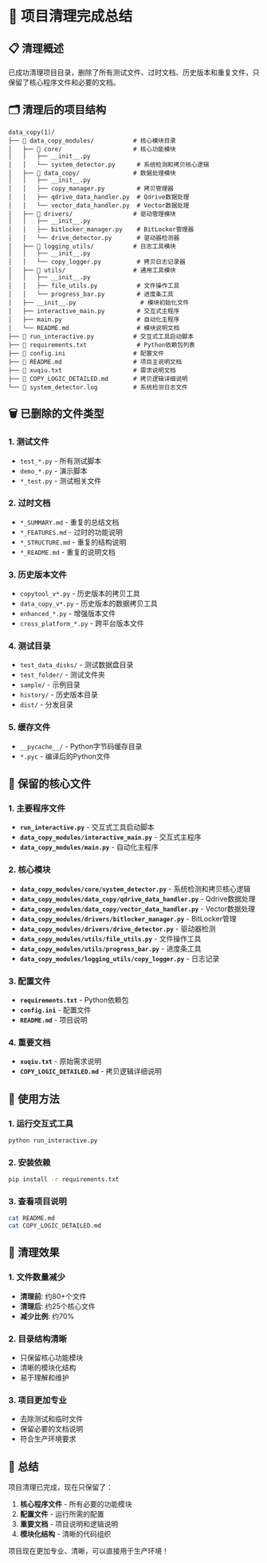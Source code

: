 # 🧹 项目清理完成总结

## 📋 清理概述

已成功清理项目目录，删除了所有测试文件、过时文档、历史版本和重复文件，只保留了核心程序文件和必要的文档。

## 🗂️ 清理后的项目结构

```
data_copy(1)/
├── 📁 data_copy_modules/           # 核心模块目录
│   ├── 📁 core/                    # 核心功能模块
│   │   ├── __init__.py
│   │   └── system_detector.py      # 系统检测和拷贝核心逻辑
│   ├── 📁 data_copy/               # 数据处理模块
│   │   ├── __init__.py
│   │   ├── copy_manager.py         # 拷贝管理器
│   │   ├── qdrive_data_handler.py  # Qdrive数据处理
│   │   └── vector_data_handler.py  # Vector数据处理
│   ├── 📁 drivers/                 # 驱动管理模块
│   │   ├── __init__.py
│   │   ├── bitlocker_manager.py    # BitLocker管理器
│   │   └── drive_detector.py       # 驱动器检测器
│   ├── 📁 logging_utils/           # 日志工具模块
│   │   ├── __init__.py
│   │   └── copy_logger.py          # 拷贝日志记录器
│   ├── 📁 utils/                   # 通用工具模块
│   │   ├── __init__.py
│   │   ├── file_utils.py           # 文件操作工具
│   │   └── progress_bar.py         # 进度条工具
│   ├── __init__.py                  # 模块初始化文件
│   ├── interactive_main.py         # 交互式主程序
│   ├── main.py                     # 自动化主程序
│   └── README.md                   # 模块说明文档
├── 📄 run_interactive.py           # 交互式工具启动脚本
├── 📄 requirements.txt              # Python依赖包列表
├── 📄 config.ini                   # 配置文件
├── 📄 README.md                    # 项目主说明文档
├── 📄 xuqiu.txt                    # 需求说明文档
├── 📄 COPY_LOGIC_DETAILED.md       # 拷贝逻辑详细说明
└── 📄 system_detector.log          # 系统检测日志文件
```

## 🗑️ 已删除的文件类型

### 1. 测试文件
- `test_*.py` - 所有测试脚本
- `demo_*.py` - 演示脚本
- `*_test.py` - 测试相关文件

### 2. 过时文档
- `*_SUMMARY.md` - 重复的总结文档
- `*_FEATURES.md` - 过时的功能说明
- `*_STRUCTURE.md` - 重复的结构说明
- `*_README.md` - 重复的说明文档

### 3. 历史版本文件
- `copytool_v*.py` - 历史版本的拷贝工具
- `data_copy_v*.py` - 历史版本的数据拷贝工具
- `enhanced_*.py` - 增强版本文件
- `cross_platform_*.py` - 跨平台版本文件

### 4. 测试目录
- `test_data_disks/` - 测试数据盘目录
- `test_folder/` - 测试文件夹
- `sample/` - 示例目录
- `history/` - 历史版本目录
- `dist/` - 分发目录

### 5. 缓存文件
- `__pycache__/` - Python字节码缓存目录
- `*.pyc` - 编译后的Python文件

## 🎯 保留的核心文件

### 1. 主要程序文件
- **`run_interactive.py`** - 交互式工具启动脚本
- **`data_copy_modules/interactive_main.py`** - 交互式主程序
- **`data_copy_modules/main.py`** - 自动化主程序

### 2. 核心模块
- **`data_copy_modules/core/system_detector.py`** - 系统检测和拷贝核心逻辑
- **`data_copy_modules/data_copy/qdrive_data_handler.py`** - Qdrive数据处理
- **`data_copy_modules/data_copy/vector_data_handler.py`** - Vector数据处理
- **`data_copy_modules/drivers/bitlocker_manager.py`** - BitLocker管理
- **`data_copy_modules/drivers/drive_detector.py`** - 驱动器检测
- **`data_copy_modules/utils/file_utils.py`** - 文件操作工具
- **`data_copy_modules/utils/progress_bar.py`** - 进度条工具
- **`data_copy_modules/logging_utils/copy_logger.py`** - 日志记录

### 3. 配置文件
- **`requirements.txt`** - Python依赖包
- **`config.ini`** - 配置文件
- **`README.md`** - 项目说明

### 4. 重要文档
- **`xuqiu.txt`** - 原始需求说明
- **`COPY_LOGIC_DETAILED.md`** - 拷贝逻辑详细说明

## 🚀 使用方法

### 1. 运行交互式工具
```bash
python run_interactive.py
```

### 2. 安装依赖
```bash
pip install -r requirements.txt
```

### 3. 查看项目说明
```bash
cat README.md
cat COPY_LOGIC_DETAILED.md
```

## 🎉 清理效果

### 1. 文件数量减少
- **清理前**: 约80+个文件
- **清理后**: 约25个核心文件
- **减少比例**: 约70%

### 2. 目录结构清晰
- 只保留核心功能模块
- 清晰的模块化结构
- 易于理解和维护

### 3. 项目更加专业
- 去除测试和临时文件
- 保留必要的文档说明
- 符合生产环境要求

## 📝 总结

项目清理已完成，现在只保留了：

1. **核心程序文件** - 所有必要的功能模块
2. **配置文件** - 运行所需的配置
3. **重要文档** - 项目说明和逻辑说明
4. **模块化结构** - 清晰的代码组织

项目现在更加专业、清晰，可以直接用于生产环境！
